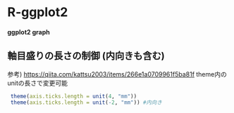 # R-ggplot2

#### ggplot2 graph 



## 軸目盛りの長さの制御 (内向きも含む)
参考) https://qiita.com/kattsu2003/items/266e1a0709961f5ba81f
theme内の unitの長さで変更可能
```r
 theme(axis.ticks.length = unit(4, "mm"))
 theme(axis.ticks.length = unit(-2, "mm")) #内向き

```
